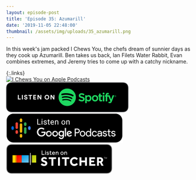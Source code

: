```yaml
---
layout: episode-post
title: 'Episode 35: Azumarill'
date: '2019-11-05 22:48:00'
thumbnail: /assets/img/uploads/35_azumarill.png
---
```

In this week's jam packed I Chews You, the chefs dream of sunnier days as they cook up Azumarill. Ben takes us back, Ian Filets Water Rabbit, Evan combines extremes, and Jeremy tries to come up with a catchy nickname.

{:.links}  
[![I Chews You on Apple Podcasts](https://linkmaker.itunes.apple.com/en-us/badge-lrg.svg?releaseDate=2019-04-16T00:00:00Z&kind=podcast&bubble=podcasts)](https://podcasts.apple.com/us/podcast/35-azumarill/id1455409177?i=1000455998613)  [![I Chews You on Spotify](/assets/img/uploads/spotify-badge-button.svg)](https://open.spotify.com/episode/3E0nRa5xBi75MQMfaeBfPR)  [![I Chews You on Google Podcasts](/assets/img/uploads/google-podcasts-badge-button.svg)](https://podcasts.google.com/?feed=aHR0cHM6Ly9pY2hld3N5b3UubGlic3luLmNvbS9yc3M&episode=NTkyYzIxZGVlNDdmNGY1NjkxMTM5YWZmMTJkYTFiZDM&ved=0CBoQzsICahcKEwjYxKC5-sLnAhUAAAAAHQAAAAAQAQ)  [![I Chews You on Stitcher](/assets/img/uploads/stitcher-badge-button.svg)](https://www.stitcher.com/s?eid=65068089)
